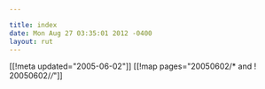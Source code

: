 ```yaml
---

title: index
date: Mon Aug 27 03:35:01 2012 -0400
layout: rut
---
```


[[!meta updated="2005-06-02"]]
[[!map pages="20050602/* and ! 20050602/*/*"]]
